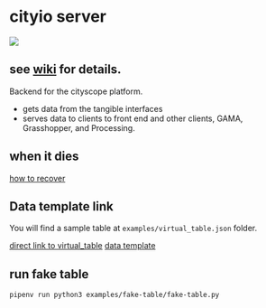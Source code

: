 # cityio server

![](https://user-images.githubusercontent.com/1502180/44991948-cc5bee00-af63-11e8-89ed-e0af00bae0b6.png)


## see [wiki](https://github.com/CityScope/CS_CityIO_backend/wiki) for details.

Backend for the cityscope platform.

- gets data from the tangible interfaces
- serves data to clients to front end and other clients, GAMA, Grasshopper, and Processing. 

## when it dies
[how to recover](https://github.com/CityScope/CS_CityIO_Backend/wiki/how-to-reboot-the-server)

## Data template link

You will find a sample table at ```examples/virtual_table.json``` folder.

[direct link to virtual_table](https://cityio.media.mit.edu/api/table/virtual_table)
[data template](https://github.com/CityScope/CS_CityIO_Backend/wiki/cityIO-Data-Structure)

## run fake table

``` pipenv run python3 examples/fake-table/fake-table.py ```
